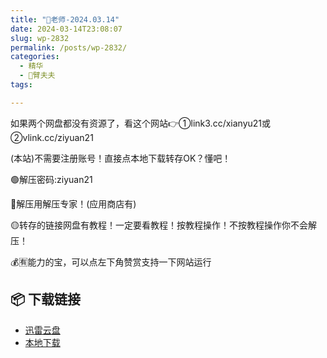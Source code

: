 ```yaml
---
title: "🌸老师-2024.03.14"
date: 2024-03-14T23:08:07
slug: wp-2832
permalink: /posts/wp-2832/
categories:
  - 精华
  - 🌸臂夫夫
tags:

---
```


如果两个网盘都没有资源了，看这个网站👉①link3.cc/xianyu21或②vlink.cc/ziyuan21

(本站)不需要注册账号！直接点本地下载转存OK？懂吧！

🟢解压密码:ziyuan21

🔵解压用解压专家！(应用商店有)

🟡转存的链接网盘有教程！一定要看教程！按教程操作！不按教程操作你不会解压！

💰🈶能力的宝，可以点左下角赞赏支持一下网站运行

## 📦 下载链接
- [迅雷云盘](https://blziyuan21.com/pay-download/2832?key=ef23c65994&down_id=0)
- [本地下载](https://blziyuan21.com/pay-download/2832?key=ef23c65994&down_id=1)

